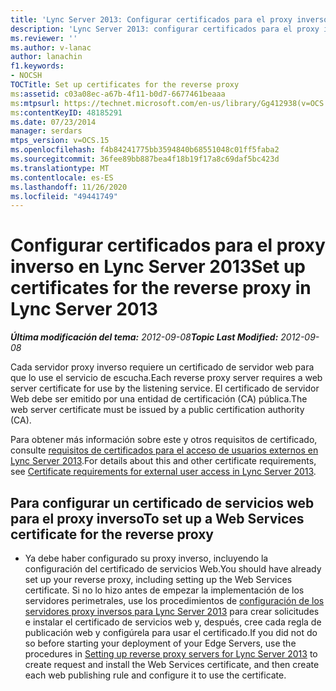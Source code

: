 ```yaml
---
title: 'Lync Server 2013: Configurar certificados para el proxy inverso'
description: 'Lync Server 2013: configurar certificados para el proxy inverso.'
ms.reviewer: ''
ms.author: v-lanac
author: lanachin
f1.keywords:
- NOCSH
TOCTitle: Set up certificates for the reverse proxy
ms:assetid: c03a08ec-a67b-4f11-b0d7-6677461beaaa
ms:mtpsurl: https://technet.microsoft.com/en-us/library/Gg412938(v=OCS.15)
ms:contentKeyID: 48185291
ms.date: 07/23/2014
manager: serdars
mtps_version: v=OCS.15
ms.openlocfilehash: f4b84241775bb3594840b68551048c01ff5faba2
ms.sourcegitcommit: 36fee89bb887bea4f18b19f17a8c69daf5bc423d
ms.translationtype: MT
ms.contentlocale: es-ES
ms.lasthandoff: 11/26/2020
ms.locfileid: "49441749"
---
```

# <a name="set-up-certificates-for-the-reverse-proxy-in-lync-server-2013"></a><span data-ttu-id="ae3a4-103">Configurar certificados para el proxy inverso en Lync Server 2013</span><span class="sxs-lookup"><span data-stu-id="ae3a4-103">Set up certificates for the reverse proxy in Lync Server 2013</span></span>

<div data-xmlns="http://www.w3.org/1999/xhtml">

<div class="topic" data-xmlns="http://www.w3.org/1999/xhtml" data-msxsl="urn:schemas-microsoft-com:xslt" data-cs="https://msdn.microsoft.com/">

<div data-asp="https://msdn2.microsoft.com/asp">



</div>

<div id="mainSection">

<div id="mainBody"><span data-ttu-id="ae3a4-104">

<span> </span></span><span class="sxs-lookup"><span data-stu-id="ae3a4-104">

<span> </span></span></span>

<span data-ttu-id="ae3a4-105">_**Última modificación del tema:** 2012-09-08_</span><span class="sxs-lookup"><span data-stu-id="ae3a4-105">_**Topic Last Modified:** 2012-09-08_</span></span>

<span data-ttu-id="ae3a4-106">Cada servidor proxy inverso requiere un certificado de servidor web para que lo use el servicio de escucha.</span><span class="sxs-lookup"><span data-stu-id="ae3a4-106">Each reverse proxy server requires a web server certificate for use by the listening service.</span></span> <span data-ttu-id="ae3a4-107">El certificado de servidor Web debe ser emitido por una entidad de certificación (CA) pública.</span><span class="sxs-lookup"><span data-stu-id="ae3a4-107">The web server certificate must be issued by a public certification authority (CA).</span></span>

<span data-ttu-id="ae3a4-108">Para obtener más información sobre este y otros requisitos de certificado, consulte [requisitos de certificados para el acceso de usuarios externos en Lync Server 2013](lync-server-2013-certificate-requirements-for-external-user-access.md).</span><span class="sxs-lookup"><span data-stu-id="ae3a4-108">For details about this and other certificate requirements, see [Certificate requirements for external user access in Lync Server 2013](lync-server-2013-certificate-requirements-for-external-user-access.md).</span></span>

<div>

## <a name="to-set-up-a-web-services-certificate-for-the-reverse-proxy"></a><span data-ttu-id="ae3a4-109">Para configurar un certificado de servicios web para el proxy inverso</span><span class="sxs-lookup"><span data-stu-id="ae3a4-109">To set up a Web Services certificate for the reverse proxy</span></span>

  - <span data-ttu-id="ae3a4-110">Ya debe haber configurado su proxy inverso, incluyendo la configuración del certificado de servicios Web.</span><span class="sxs-lookup"><span data-stu-id="ae3a4-110">You should have already set up your reverse proxy, including setting up the Web Services certificate.</span></span> <span data-ttu-id="ae3a4-111">Si no lo hizo antes de empezar la implementación de los servidores perimetrales, use los procedimientos de [configuración de los servidores proxy inversos para Lync Server 2013](lync-server-2013-setting-up-reverse-proxy-servers.md) para crear solicitudes e instalar el certificado de servicios web y, después, cree cada regla de publicación web y configúrela para usar el certificado.</span><span class="sxs-lookup"><span data-stu-id="ae3a4-111">If you did not do so before starting your deployment of your Edge Servers, use the procedures in [Setting up reverse proxy servers for Lync Server 2013](lync-server-2013-setting-up-reverse-proxy-servers.md) to create request and install the Web Services certificate, and then create each web publishing rule and configure it to use the certificate.</span></span>

<span data-ttu-id="ae3a4-112"></div>

</div>

<span> </span>

</div>

</div>

</span><span class="sxs-lookup"><span data-stu-id="ae3a4-112"></div>

</div>

<span> </span>

</div>

</div>

</span></span></div>

